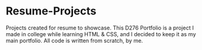 # Resume-Projects
Projects created for resume to showcase.
This D276 Portfolio is a project I made in college while learning HTML & CSS, and I decided to keep it as my main portfolio. 
All code is written from scratch, by me. 
